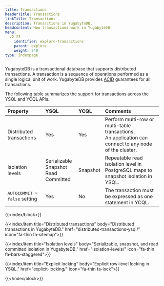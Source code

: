 ```yaml
---
title: Transactions
headerTitle: Transactions
linkTitle: Transactions
description: Transactions in YugabyteDB.
headcontent: How transactions work in YugabyteDB
menu:
  v2.25
    identifier: explore-transactions
    parent: explore
    weight: 240
type: indexpage
---
```


YugabyteDB is a transactional database that supports distributed transactions. A transaction is a sequence of operations performed as a single logical unit of work. YugabyteDB provides [ACID](../../architecture/key-concepts/#acid) guarantees for all transactions.

The following table summarizes the support for transactions across the YSQL and YCQL APIs.

| Property | YSQL | YCQL | Comments |
| :------- | :--- | :--- | :------- |
| Distributed transactions | Yes | Yes | Perform multi-row or multi-table transactions.<br/>An application can connect to any node of the cluster. |
| Isolation levels | Serializable<br/>Snapshot<br/>Read Committed | Snapshot | Repeatable read isolation level in PostgreSQL maps to snapshot isolation in YSQL. |
| `AUTOCOMMIT = false` setting | Yes | No | The transaction must be expressed as one statement in YCQL. |

<!--
| [Explicit locking] | Yes | No | Ability to perform row- and table-level locking |
| [DDL statements] | Transaction per DDL statement  | Transaction per DDL statement | Each DDL statement is a transaction in both YSQL and YCQL, even if other DDL statements are in a transaction block in YSQL. |
| [Non-transactional tables] | No | Yes | Ability to disable multi-row transactions on a per-table basis. <br/>Useful for some features such as automatic data expiry. |
-->

{{<index/block>}}

  {{<index/item
    title="Distributed transactions"
    body="Distributed transactions in YugabyteDB."
    href="distributed-transactions-ysql/"
    icon="fa-thin fa-sitemap">}}

  {{<index/item
    title="Isolation levels"
    body="Serializable, snapshot, and read committed isolation in YugabyteDB."
    href="isolation-levels/"
    icon="fa-thin fa-bars-staggered">}}

  {{<index/item
    title="Explicit locking"
    body="Explicit row-level locking in YSQL."
    href="explicit-locking/"
    icon="fa-thin fa-lock">}}

{{</index/block>}}

<!-- ADD THIS ONCE READY:

  <div class="col-12 col-md-6 col-lg-12 col-xl-6">
    <a class="section-link icon-offset" href="ddl-operations/">
      <div class="head">
        <div class="icon"><i class="fa-solid fa-table"></i></div>
        <div class="title">DDL Operations</div>
      </div>
      <div class="body">
        How YugabyteDB handles DDL operations in transaction blocks.
      </div>
    </a>
  </div>
  <div class="col-12 col-md-6 col-lg-12 col-xl-6">
    <a class="section-link icon-offset" href="non-transactional-tables/">
      <div class="head">
        <div class="icon"><i class="fa-solid fa-strikethrough"></i></div>
        <div class="title">Non-Transactional Tables</div>
      </div>
      <div class="body">
        Disable multi-row transactions on a per-table basis in YCQL.
      </div>
    </a>
  </div>
-->
